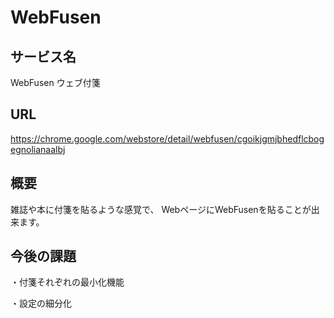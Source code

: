 WebFusen
=============
サービス名
-------------
WebFusen
ウェブ付箋

URL
-------------
https://chrome.google.com/webstore/detail/webfusen/cgoikjgmjbhedflcbogegnolianaalbj

概要
-------------
雑誌や本に付箋を貼るような感覚で、
WebページにWebFusenを貼ることが出来ます。

今後の課題
-------------
・付箋それぞれの最小化機能

・設定の細分化
